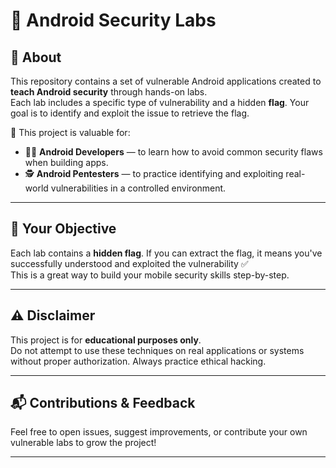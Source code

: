 # 🔐 Android Security Labs

## 📖 About 

This repository contains a set of vulnerable Android applications created to **teach Android security** through hands-on labs.  
Each lab includes a specific type of vulnerability and a hidden **flag**. Your goal is to identify and exploit the issue to retrieve the flag.

🎯 This project is valuable for:
- 👨‍💻 **Android Developers** — to learn how to avoid common security flaws when building apps.
- 🕵️ **Android Pentesters** — to practice identifying and exploiting real-world vulnerabilities in a controlled environment.

---

## 🎯 Your Objective

Each lab contains a **hidden flag**. If you can extract the flag, it means you've successfully understood and exploited the vulnerability ✅  
This is a great way to build your mobile security skills step-by-step.

---

## ⚠️ Disclaimer

This project is for **educational purposes only**.  
Do not attempt to use these techniques on real applications or systems without proper authorization. Always practice ethical hacking.

---

## 📬 Contributions & Feedback

Feel free to open issues, suggest improvements, or contribute your own vulnerable labs to grow the project!

---
